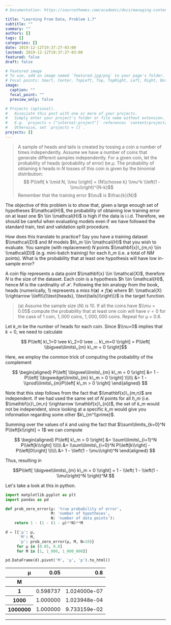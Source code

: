 ```yaml
---
# Documentation: https://sourcethemes.com/academic/docs/managing-content/

title: "Learning From Data, Problem 1.7"
subtitle: ""
summary: ""
authors: []
tags: []
categories: []
date: 2019-12-12T19:37:27-03:00
lastmod: 2019-12-12T19:37:27-03:00
featured: false
draft: false

# Featured image
# To use, add an image named `featured.jpg/png` to your page's folder.
# Focal points: Smart, Center, TopLeft, Top, TopRight, Left, Right, BottomLeft, Bottom, BottomRight.
image:
  caption: ""
  focal_point: ""
  preview_only: false

# Projects (optional).
#   Associate this post with one or more of your projects.
#   Simply enter your project's folder or file name without extension.
#   E.g. `projects = ["internal-project"]` references `content/project/deep-learning/index.md`.
#   Otherwise, set `projects = []`.
projects: []
---
```


> A sample of heads and tails is created by tossing a coin a number of times independently. Assume we have a number of coins that generate different samples independently. For a given coin, let the probability of heads (probability of error) be $\mu$. The probability of obtaining $k$ heads in $N$ tosses of this coin is given by the binomial distribution:
> $$ P\\left[ k \\mid N, \\mu \\right] = {N\\choose k} \\mu^k \\left(1 - \\mu\\right)^{N-k}$$
> Remember that the training error $\\nu$ is $\frac{k}{N}$

The objective of this problem is to show that, given a large enough set of hypotheses $\\mathcal{H}$, the probability of obtaining low training error on at least one $h \\in \\mathcal{H}$ is high if the data is i.i.d. Therefore, we should be careful when evaluating models even if we have followed the standard train, test and validation split procedure.

How does this translate to practice? Say you have a training dataset $\\mathcal{D}$ and $M$ models $h\_m \\in \\mathcal{H}$ that you wish to evaluate. You sample (with replacement) $N$ points $\\mathbf{x}\_{m,n} \\in \\mathcal{D}$ (e.g. mini-batch training) for each $h\_m$ (i.e. a total of $NM$ points). What is the probability that at least one hypothesis will have low in-sample error?

A coin flip represents a data point $\\mathbf{x} \\in \\mathcal{X}$, therefore $N$ is the size of the dataset. Each coin is a hypothesis $h \\in \\mathcal{H}$, hence $M$ is the cardinality of $\mathcal{H}$. Following the bin analogy from the book, heads (numerically, $1$) represents a _miss_ $h(\mathbf{x}) \neq f(\mathbf{x})$ where $f: \\mathcal{X} \\rightarrow \\left\\{\\text{heads}, \\text{tails}\\right\\}$ is the target function.

> (a) Assume the sample size $(N)$ is $10$. If all the coins have $\\mu = 0.05$ compute the probability that at least one coin will have $v = 0$ for the case of $1$ coin, $1,000$ coins, $1,000,000$ coins. Repeat for μ = 0.8.

Let $k\_m$ be the number of heads for each coin. Since $\\nu=0$ implies that $k=0$, we need to calculate

$$ P\\left[ k\_1=0 \vee k\_2=0 \vee ... k\_m=0 \\right] = P\\left[ \\bigvee\\limits\_{m} k\_m = 0 \\right]$$

Here, we employ the common trick of computing the probability of the complement

$$
\begin{aligned}
  P\\left[ \\bigvee\\limits\_{m} k\_m = 0 \\right] &= 1 - P\\left[ \\bigwedge\\limits\_{m} k\_m > 0 \\right] \\\\\\
                                                   &= 1 - \\prod\\limits\_{m}P\\left[ k\_m > 0 \\right]
\end{aligned}
$$

Note that this step follows from the fact that $\\mathbf{x}\_{m,n}$ are independent. If we had used the same set of $N$ points for all $h\_m$ (i.e. $\\mathbf{x}\_{m,n} \\rightarrow \\mathbf{x}\_{n})$, the set of $k\_m$ would not be independent, since looking at a specific $k\_m$ would give you information regarding some other $k\_{m^\\prime}$.

Summing over the values of $k$ and using the fact that $\\sum\\limits_{k=0}^N P\\left[k\\right] = 1$ we can compute 

$$
\begin{aligned}
  P\\left[ k\_m > 0 \\right] &= \\sum\\limits\_{i=1}^N P\\left[k\\right] \\\\\\
                             &= \\sum\\limits\_{i=0}^N P\\left[k\\right] - P\\left[0\\right] \\\\\\
                             &= 1 - \\left(1 - \\mu\\right)^N
\end{aligned}
$$

Thus, resulting in

$$P\\left[ \\bigvee\\limits\_{m} k\_m = 0 \\right] = 1 - \\left(  1 - \\left(1 - \\mu\\right)^N \\right)^M $$


Let's take a look at this in python.

```python
import matplotlib.pyplot as plt
import pandas as pd

def prob_zero_error(μ: 'true probability of error',
                    M: 'number of hypotheses',
                    N: 'number of data points'):
    return 1 - (1 - (1 - μ)**N)**M

d = [{'μ': μ, 
      'M': M, 
      'p': prob_zero_error(μ, M, N=10)} 
     for μ in [0.05, 0.8] 
     for M in [1, 1_000, 1_000_000]]

pd.DataFrame(d).pivot('M', 'μ', 'p').to_html()
```

<table>
  <thead>
    <tr style="text-align: right;">
      <th>μ</th>
      <th>0.05</th>
      <th>0.8</th>
    </tr>
    <tr>
      <th>M</th>
      <th></th>
      <th></th>
    </tr>
  </thead>
  <tbody>
    <tr>
      <th>1</th>
      <td>0.598737</td>
      <td>1.024000e-07</td>
    </tr>
    <tr>
      <th>1000</th>
      <td>1.000000</td>
      <td>1.023948e-04</td>
    </tr>
    <tr>
      <th>1000000</th>
      <td>1.000000</td>
      <td>9.733159e-02</td>
    </tr>
  </tbody>
</table>

---

